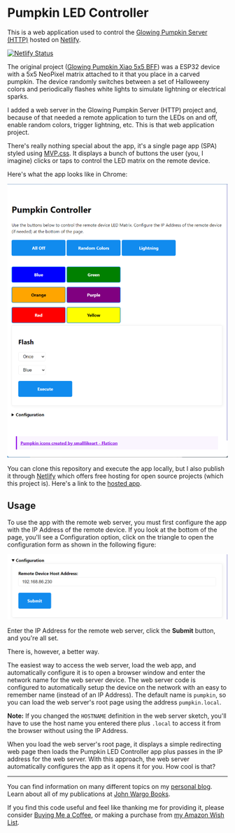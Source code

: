# Pumpkin LED Controller

This is a web application used to control the [Glowing Pumpkin Server (HTTP)](https://github.com/johnwargo/glowing-pumpkin-server-http) hosted on [Netlify](https://pumpkin-controller.netlify.app/).

[![Netlify Status](https://api.netlify.com/api/v1/badges/b40f241d-5b8f-4a1c-a946-53b37a99a23b/deploy-status)](https://app.netlify.com/sites/pumpkin-controller/deploys)

The original project ([Glowing Pumpkin Xiao 5x5 BFF](https://github.com/johnwargo/glowing-pumpkin-xiao-bff)) was a ESP32 device with a 5x5 NeoPixel matrix attached to it that you place in a carved pumpkin. The device randomly switches between a set of Halloweeny colors and periodically flashes white lights to simulate lightning or electrical sparks. 

I added a web server in the Glowing Pumpkin Server (HTTP) project and, because of that needed a remote application to turn the LEDs on and off, enable random colors, trigger lightning, etc. This is that web application project.

There's really nothing special about the app, it's a single page app (SPA) styled using [MVP.css](https://andybrewer.github.io/mvp/). It displays a bunch of buttons the user (you, I imagine) clicks or taps to control the LED matrix on the remote device.

Here's what the app looks like in Chrome:

![Pumpkin Controller App](images/image-01.png)

You can clone this repository and execute the app locally, but I also publish it through [Netlify](https://www.netlify.com/) which offers free hosting for open source projects (which this project is). Here's a link to the [hosted app](https://pumpkin-controller.netlify.app/).

## Usage

To use the app with the remote web server, you must first configure the app with the IP Address of the remote device. If you look at the bottom of the page, you'll see a Configuration option, click on the triangle to open the configuration form as shown in the following figure:

![Host Address Configuration](images/image-02.png)

Enter the IP Address for the remote web server, click the **Submit** button, and you're all set. 

There is, however, a better way.

The easiest way to access the web server, load the web app, and automatically configure it is to open a browser window and enter the network name for the web server device. The web server code is configured to automatically setup the device on the network with an easy to remember name (instead of an IP Address). The default name is `pumpkin`, so you can load the web server's root page using the address `pumpkin.local`.

**Note:** If you changed the `HOSTNAME` definition in the web server sketch, you'll have to use the host name you entered there plus `.local` to access it from the browser without using the IP Address.

When you load the web server's root page, it displays a simple redirecting web page then loads the Pumpkin LED Controller app plus passes in the IP address for the web server. With this approach, the web server automatically configures the app as it opens it for you. How cool is that?

***

You can find information on many different topics on my [personal blog](http://www.johnwargo.com). Learn about all of my publications at [John Wargo Books](http://www.johnwargobooks.com).

If you find this code useful and feel like thanking me for providing it, please consider <a href="https://www.buymeacoffee.com/johnwargo" target="_blank">Buying Me a Coffee</a>, or making a purchase from [my Amazon Wish List](https://amzn.com/w/1WI6AAUKPT5P9).